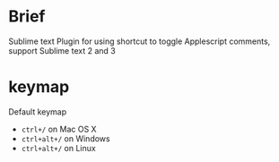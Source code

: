 # Brief

Sublime text Plugin for using shortcut to toggle Applescript comments, support Sublime text 2 and 3

# keymap

Default keymap

- `ctrl+/` on Mac OS X
- `ctrl+alt+/` on Windows
- `ctrl+alt+/` on Linux
